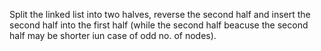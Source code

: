 Split the linked list into two halves, reverse the second half and insert the second half into the first half (while the second half beacuse the second half may be shorter iun case of odd no. of nodes).​
